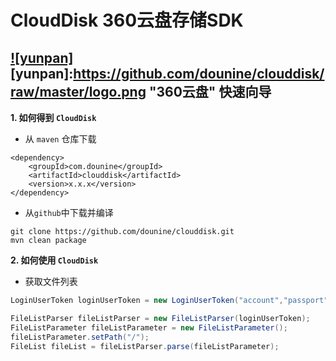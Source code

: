 CloudDisk 360云盘存储SDK
====
[![yunpan]](http://yunpan.360.cn)
[yunpan]:https://github.com/dounine/clouddisk/raw/master/logo.png "360云盘"
快速向导
----
**1. 如何得到 `CloudDisk`**
  *  从 `maven` 仓库下载
```maven 
<dependency>
	<groupId>com.dounine</groupId>
	<artifactId>clouddisk</artifactId>
	<version>x.x.x</version>
</dependency>
 ```
  * 从`github`中下载并编译
```
git clone https://github.com/dounine/clouddisk.git
mvn clean package
```
**2. 如何使用 `CloudDisk`**
 *  获取文件列表
```java
LoginUserToken loginUserToken = new LoginUserToken("account","passport",false);

FileListParser fileListParser = new FileListParser(loginUserToken);
FileListParameter fileListParameter = new FileListParameter();
fileListParameter.setPath("/");
FileList fileList = fileListParser.parse(fileListParameter);
```
